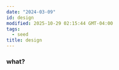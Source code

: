 ```yaml
---
date: "2024-03-09"
id: design
modified: 2025-10-29 02:15:44 GMT-04:00
tags:
  - seed
title: design
---
```


### what?
